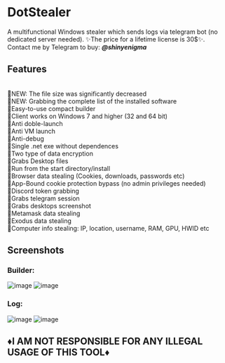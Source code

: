 # DotStealer
A multifunctional Windows stealer which sends logs via telegram bot (no dedicated server needed). ✨The price for a lifetime license is 30$✨. Contact me by Telegram to buy: **<em>@shinyenigma</em>**
## Features 

<br>🔹NEW: The file size was significantly decreased
<br>🔹NEW: Grabbing the complete list of the installed software
<br>🔸Easy-to-use compact builder
<br>🔸Client works on Windows 7 and higher (32 and 64 bit)
<br>🔸Anti doble-launch
<br>🔸Anti VM launch
<br>🔸Anti-debug
<br>🔸Single .net exe without dependences
<br>🔸Two type of data encryption
<br>🔸Grabs Desktop files
<br>🔸Run from the start directory/install
<br>🔸Browser data stealing (Cookies, downloads, passwords etc)
<br>🔸App-Bound cookie protection bypass (no admin privileges needed)
<br>🔸Discord token grabbing
<br>🔸Grabs telegram session
<br>🔸Grabs desktops screenshot
<br>🔸Metamask data stealing 
<br>🔸Exodus data stealing
<br>🔸Computer info stealing: IP, location, username, RAM, GPU, HWID etc
## Screenshots
### Builder:
![image](https://github.com/user-attachments/assets/01eb6983-ffa6-4da8-8183-c0aa5a6e72cd)
![image](https://github.com/user-attachments/assets/b72b6dc9-1b28-4cf6-b492-cadbc3ad269f)

### Log:
![image](https://github.com/user-attachments/assets/8dfa91ca-ab13-434a-b35e-7057280c7c77)
![image](https://github.com/user-attachments/assets/befa4ada-6cde-4d98-9a46-0f13ac21aa56)


## ♦️I AM NOT RESPONSIBLE FOR ANY ILLEGAL USAGE OF THIS TOOL♦️
